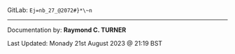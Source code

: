 GitLab: `Ej=nb_27_@2072#}*\~n`


---

Documentation by: **Raymond C. TURNER**

Last Updated: Monady 21st August 2023 @ 21:19 BST